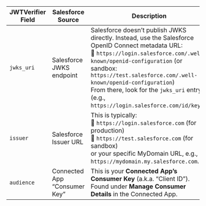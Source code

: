 | JWTVerifier Field | Salesforce Source            | Description                                                                                                                                                                                                                                                                                                                                        |
| ----------------- | ---------------------------- | -------------------------------------------------------------------------------------------------------------------------------------------------------------------------------------------------------------------------------------------------------------------------------------------------------------------------------------------------- |
| `jwks_uri`        | Salesforce JWKS endpoint     | Salesforce doesn’t publish JWKS directly. Instead, use the Salesforce OpenID Connect metadata URL:<br>🔹 `https://login.salesforce.com/.well-known/openid-configuration` (or sandbox: `https://test.salesforce.com/.well-known/openid-configuration`)<br>From there, look for the `jwks_uri` entry (e.g., `https://login.salesforce.com/id/keys`). |
| `issuer`          | Salesforce Issuer URL        | This is typically:<br>🔹 `https://login.salesforce.com` (for production)<br>🔹 `https://test.salesforce.com` (for sandbox)<br>or your specific MyDomain URL, e.g., `https://mydomain.my.salesforce.com`.                                                                                                                                           |
| `audience`        | Connected App “Consumer Key” | This is your **Connected App’s Consumer Key** (a.k.a. “Client ID”). Found under **Manage Consumer Details** in the Connected App.                                                                                                                                                                                                                  |
